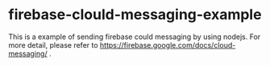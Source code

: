 # firebase-clould-messaging-example
This is a example of sending firebase could messaging by using nodejs.
For more detail, please refer to https://firebase.google.com/docs/cloud-messaging/ .
